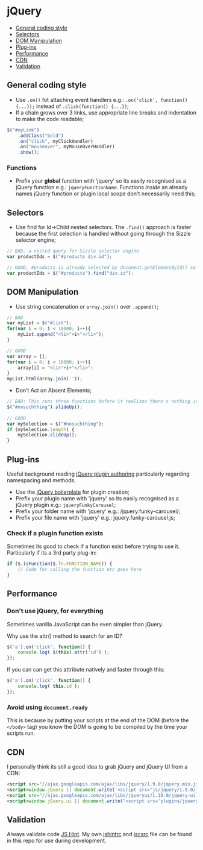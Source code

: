 # jQuery

- [General coding style](#general-coding-style)
- [Selectors](#selectors)
- [DOM Manipulation](#dom-manipulation)
- [Plug-ins](#plug-ins)
- [Performance](#performance)
- [CDN](#cdn)
- [Validation](#validation)


## General coding style

- Use `.on()` fot attaching event handlers e.g.: `.on('click', function() {...});` instead of `.click(function() {...})`;
- If a chain grows over 3 links, use appropriate line breaks and indentation to make the code readable;

```javascript
$("#myLink")
    .addClass("bold")
    .on("click", myClickHandler)
    .on("mouseover", myMouseOverHandler)
    .show();
```

### Functions

- Prefix your **global** function with 'jquery' so its easily recognised as a jQuery function e.g.: `jqueryFunctionName`.
Functions *inside* an already names jQuery function or plugin local scope don't necessarily need this;


## Selectors

- Use find for Id->Child nested selectors. The `.find()` approach is faster because the first selection is handled without going through the Sizzle selector engine;

```javascript
// BAD, a nested query for Sizzle selector engine
var productIds = $("#products div.id");

// GOOD, #products is already selected by document.getElementById() so only div.id needs to go through Sizzle selector engine
var productIds = $("#products").find("div.id");
```


## DOM Manipulation

- Use string concatenation or `array.join()` over `.append()`;

```javascript
// BAD
var myList = $("#list");
for(var i = 0; i < 10000; i++){
    myList.append("<li>"+i+"</li>");
}

// GOOD
var array = [];
for(var i = 0; i < 10000; i++){
    array[i] = "<li>"+i+"</li>";
}
myList.html(array.join(''));
```

- Don’t Act on Absent Elements;

```javascript
// BAD: This runs three functions before it realizes there's nothing in the selection
$("#nosuchthing").slideUp();
 
// GOOD
var mySelection = $("#nosuchthing");
if (mySelection.length) {
    mySelection.slideUp();
}
```


## Plug-ins

Useful background reading [jQuery plugin authoring](http://docs.jquery.com/Plugins/Authoring) particularly regarding namespacing and methods.

- Use the [jQuery boilerplate](https://github.com/jquery-boilerplate/boilerplate) for plugin creation;
- Prefix your plugin name with 'jquery' so its easily recognised as a jQuery plugin e.g.: `jqueryFunkyCarousel`;
- Prefix your folder name with 'jquery' e.g.: /jquery.funky-carousel/;
- Prefix your file name with 'jquery' e.g.: jquery.funky-carousel.js;

### Check if a plugin function exists

Sometimes its good to check if a function exist before trying to use it. Particularly if its a 3rd party plug-in:

```javascript
if ($.isFunction($.fn.FUNCTION_NAME)) {
    // Code for calling the function etc goes here
}
```


## Performance

### Don't use jQuery, for everything

Sometimes vanilla JavaScript can be even simpler than jQuery.

Why use the attr() method to search for an ID?

```javascript
$('a').on('click', function() {
    console.log( $(this).attr('id') );
});
```

If you can can get this attribute natively and faster through this:

```javascript
$('a').on('click', function() {
    console.log( this.id );
});
```

### Avoid using `document.ready`

This is because by putting your scripts at the end of the DOM (before the `</body>` tag) you know the DOM is going to be compiled by the time your scripts run.


## CDN

I personally think its still a good idea to grab jQuery and jQuery UI from a CDN:

```html
<script src="//ajax.googleapis.com/ajax/libs/jquery/1.9.0/jquery.min.js"></script>
<script>window.jQuery || document.write('<script src="js/jquery/1.9.0/jquery.min.js"><\/script>')</script>
<script src="//ajax.googleapis.com/ajax/libs/jqueryui/1.10.0/jquery-ui.min.js"></script>
<script>window.jQuery.ui || document.write("<script src='plugins/jqueryui/1.10.0/jquery-ui.min.js'>\x3C/script>")</script>
```


## Validation

Always validate code [JS Hint](http://jshint.com/). My own [jshintrc](.jshintrc) and [jscsrc](.jscsrc) file can be found in this repo for use during development.
